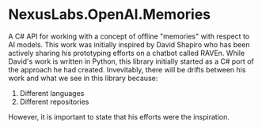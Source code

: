﻿# NexusLabs.OpenAI.Memories
A C# API for working with a concept of offline "memories" with respect to AI 
models. This work was initially inspired by David Shapiro who has been actively
sharing his prototyping efforts on a chatbot called RAVEn. While David's work
is written in Python, this library initially started as a C# port of the
approach he had created. Invevitably, there will be drifts between his work and
what we see in this library because:
1) Different languages
2) Different repositories

However, it is important to state that his efforts were the inspiration.
